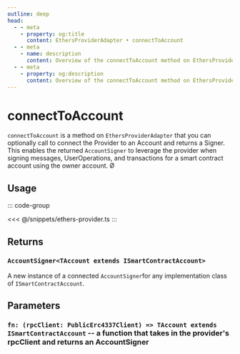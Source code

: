 ```yaml
---
outline: deep
head:
  - - meta
    - property: og:title
      content: EthersProviderAdapter • connectToAccount
  - - meta
    - name: description
      content: Overview of the connectToAccount method on EthersProviderAdapter in aa-ethers
  - - meta
    - property: og:description
      content: Overview of the connectToAccount method on EthersProviderAdapter in aa-ethers
---
```


# connectToAccount

`connectToAccount` is a method on `EthersProviderAdapter` that you can optionally call to connect the Provider to an Account and returns a Signer. This enables the returned `AccountSigner` to leverage the provider when signing messages, UserOperations, and transactions for a smart contract account using the owner account.
Ø

## Usage

::: code-group

<<< @/snippets/ethers-provider.ts
:::

## Returns

### `AccountSigner<TAccount extends ISmartContractAccount>`

A new instance of a connected `AccountSigner`for any implementation class of `ISmartContractAccount`.

## Parameters

### `fn: (rpcClient: PublicErc4337Client) => TAccount extends ISmartContractAccount` -- a function that takes in the provider's rpcClient and returns an AccountSigner
